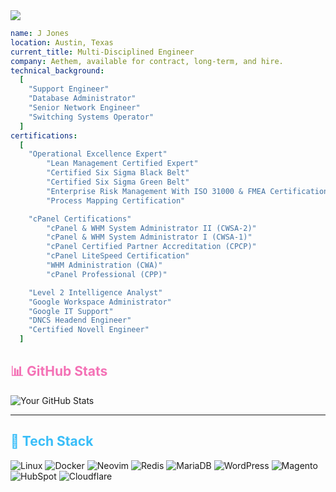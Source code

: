 
<img src ="./jjli-cover.jpg">

```yaml
name: J Jones
location: Austin, Texas
current_title: Multi-Disciplined Engineer
company: Aethem, available for contract, long-term, and hire.
technical_background:
  [
    "Support Engineer"
    "Database Administrator"
    "Senior Network Engineer"
    "Switching Systems Operator"
  ]
certifications:
  [
    "Operational Excellence Expert"
        "Lean Management Certified Expert"
        "Certified Six Sigma Black Belt"
        "Certified Six Sigma Green Belt"
        "Enterprise Risk Management With ISO 31000 & FMEA Certification"
        "Process Mapping Certification"

    "cPanel Certifications"
        "cPanel & WHM System Administrator II (CWSA-2)"
        "cPanel & WHM System Administrator I (CWSA-1)"
        "cPanel Certified Partner Accreditation (CPCP)"
        "cPanel LiteSpeed Certification"
        "WHM Administration (CWA)"
        "cPanel Professional (CPP)"

    "Level 2 Intelligence Analyst"
    "Google Workspace Administrator"
    "Google IT Support"
    "DNCS Headend Engineer"
    "Certified Novell Engineer"
  ]


```

## <span style="color:#F472B6">📊 GitHub Stats</span>

![Your GitHub Stats](https://github-readme-stats.vercel.app/api?username=jjones-aethem&show_icons=true&theme=radical)


---

## <span style="color:#38BDF8">🧰 Tech Stack</span>

![Linux](https://img.shields.io/badge/Linux-111111?style=for-the-badge&logo=linux&logoColor=white)
![Docker](https://img.shields.io/badge/Docker-2496ED?style=for-the-badge&logo=docker&logoColor=white)
![Neovim](https://img.shields.io/badge/Neovim-57A143?style=for-the-badge&logo=neovim&logoColor=white)
![Redis](https://img.shields.io/badge/Redis-DC382D?style=for-the-badge&logo=redis&logoColor=white)
![MariaDB](https://img.shields.io/badge/MariaDB-003545?style=for-the-badge&logo=mariadb&logoColor=white)
![WordPress](https://img.shields.io/badge/WordPress-21759B?style=for-the-badge&logo=wordpress&logoColor=white)
![Magento](https://img.shields.io/badge/Magento-EE672F?style=for-the-badge&logo=magento&logoColor=white)
![HubSpot](https://img.shields.io/badge/HubSpot-FF7A59?style=for-the-badge&logo=hubspot&logoColor=white)
![Cloudflare](https://img.shields.io/badge/Cloudflare-F38020?style=for-the-badge&logo=cloudflare&logoColor=white)
